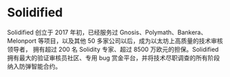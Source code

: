 # Solidified


Solidified 创立于 2017 年初，已经服务过 Gnosis、Polymath、Bankera、Melonport 等项目，以及其他 50 多家公司以后，成为以太坊上高质量的技术审核领导者， 拥有超过 200 名 Solidity 专家、超过 8500 万欧元的担保。Solidified 拥有最大的验证审核员社区、专用 bug 赏金平台，并将技术尽职调查的所有阶段纳入防弹智能合约。
